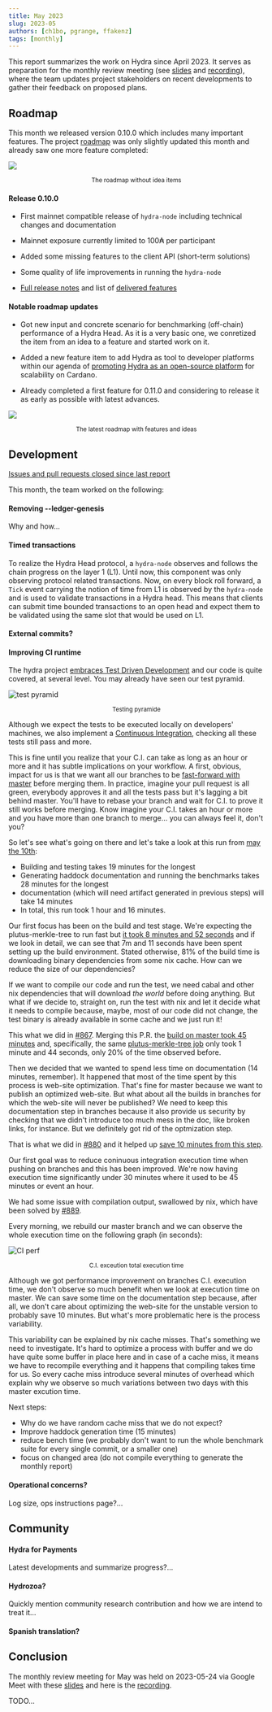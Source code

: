 ```yaml
---
title: May 2023
slug: 2023-05
authors: [ch1bo, pgrange, ffakenz]
tags: [monthly]
---
```


This report summarizes the work on Hydra since April 2023. It serves as
preparation for the monthly review meeting (see [slides][slides] and
[recording][recording]), where the team updates project stakeholders on recent
developments to gather their feedback on proposed plans.

## Roadmap

This month we released version 0.10.0 which includes many important features.
The project [roadmap](https://github.com/orgs/input-output-hk/projects/21) was
only slightly updated this month and already saw one more feature completed:

![](./img/2023-05-roadmap-ex-ideas.png) <small><center>The roadmap without idea items</center></small>

#### Release 0.10.0

- First mainnet compatible release of `hydra-node` including technical changes and documentation

- Mainnet exposure currently limited to 100₳ per participant

- Added some missing features to the client API (short-term solutions)

- Some quality of life improvements in running the `hydra-node`

- [Full release notes](https://github.com/input-output-hk/hydra/releases/tag/0.10.0) and list of [delivered features](https://github.com/input-output-hk/hydra/milestone/8?closed=1)

#### Notable roadmap updates

- Got new input and concrete scenario for benchmarking (off-chain) performance
  of a Hydra Head. As it is a very basic one, we conretized the item from an
  idea to a feature and started work on it.

- Added a new feature item to add Hydra as tool to developer platforms within
  our agenda of [promoting Hydra as an open-source
  platform](https://hydra.family/head-protocol/monthly/2023-01#themes-for-2023)
  for scalability on Cardano.

- Already completed a first feature for 0.11.0 and considering to release it as
  early as possible with latest advances.

![](./img/2023-05-roadmap.png) <small><center>The latest roadmap with features and ideas</center></small>

## Development

[Issues and pull requests closed since last
report](https://github.com/input-output-hk/hydra/issues?q=is%3Aclosed+sort%3Aupdated-desc+closed%3A2023-04-26..2023-05-24)

This month, the team worked on the following:

#### Removing --ledger-genesis

Why and how...

#### Timed transactions

To realize the Hydra Head protocol, a `hydra-node` observes and follows the
chain progress on the layer 1 (L1). Until now, this component was only observing
protocol related transactions. Now, on every block roll forward, a `Tick` event
carrying the notion of time from L1 is observed by the `hydra-node` and is used
to validate transactions in a Hydra head. This means that clients can submit
time bounded transactions to an open head and expect them to be validated using
the same slot that would be used on L1.

#### External commits?

#### Improving CI runtime

The hydra project [embraces Test Driven Development](./adr/12) and our code is
quite covered, at several level. You may already have seen our test pyramid.

![test pyramid](./img/2023-05-test-pyramide.png) <small><center>Testing pyramide</center></small>

Although we expect the tests to be executed locally on developers' machines, we
also implement a [Continuous
Integration](https://github.com/input-output-hk/hydra/actions/workflows/ci.yaml),
checking all these tests still pass and more.

This is fine until you realize that your C.I. can take as long as an hour or
more and it has subtle implications on your workflow. A first, obvious, impact
for us is that we want all our branches to be [fast-forward with
master](https://github.com/input-output-hk/hydra/wiki/Coding-Standards#merge-prs-with-merge-commits-and-rebase-branches-on-top-of-master)
before merging them. In practice, imagine your pull request is all green,
everybody approves it and all the tests pass but it's lagging a bit behind
master. You'll have to rebase your branch and wait for C.I. to prove it still
works before merging. Know imagine your C.I. takes an hour or more and you have
more than one branch to merge... you can always feel it, don't you?

So let's see what's going on there and let's take a look at this run from [may
the 10th](https://github.com/input-output-hk/hydra/actions/runs/4933005294):
- Building and testing takes 19 minutes for the longest
- Generating haddock documentation and running the benchmarks takes 28 minutes
  for the longest
- documentation (which will need artifact generated in previous steps) will take
  14 minutes
- In total, this run took 1 hour and 16 minutes.

Our first focus has been on the build and test stage. We're expecting the
plutus-merkle-tree to run fast but [it took 8 minutes and 52
seconds](https://github.com/input-output-hk/hydra/actions/runs/4933005294/jobs/8816564512)
and if we look in detail, we can see that 7m and 11 seconds have been spent
setting up the build environment. Stated otherwise, 81% of the build time is
downloading binary dependencies from some nix cache. How can we reduce the size
of our dependencies?

If we want to compile our code and run the test, we need cabal and other nix
dependencies that will download _the world_ before doing anything. But what if
we decide to, straight on, run the test with nix and let it decide what it needs
to compile because, maybe, most of our code did not change, the test binary is
already available in some cache and we just run it!

This what we did in [#867](https://github.com/input-output-hk/hydra/pull/867).
Merging this P.R. the [build on master took 45
minutes](https://github.com/input-output-hk/hydra/actions/runs/5003046049) and,
specifically, the same [plutus-merkle-tree
job](https://github.com/input-output-hk/hydra/actions/runs/5003046049/jobs/8963773583)
only took 1 minute and 44 seconds, only 20% of the time observed before.

Then we decided that we wanted to spend less time on documentation (14 minutes,
remember). It happened that most of the time spent by this process is web-site
optimization. That's fine for master because we want to publish an optimized
web-site. But what about all the builds in branches for which the web-site will
never be published? We need to keep this documentation step in branches because
it also provide us security by checking that we didn't introduce too much mess
in the doc, like broken links, for instance. But we definitely got rid of the
optmization step.

That is what we did in [#880](https://github.com/input-output-hk/hydra/pull/880)
and it helped up [save 10 minutes from this
step](https://github.com/input-output-hk/hydra/actions/runs/5067084637/jobs/9098252031).

Our first goal was to reduce coninuous integration execution time when pushing
on branches and this has been improved. We're now having execution time
significantly under 30 minutes where it used to be 45 minutes or event an hour.

We had some issue with compilation output, swallowed by nix, which have been
solved by [#889](https://github.com/input-output-hk/hydra/pull/889).

Every morning, we rebuild our master branch and we can observe the whole
execution time on the following graph (in seconds):

![CI perf](./img/2023-05-ci-perf.png) <small><center>C.I. exceution total
execution time</center></small>

Although we got performance improvement on branches C.I. execution time, we
don't observe so much benefit when we look at execution time on master. We can
save some time on the documentation step because, after all, we don't care about
optimizing the web-site for the unstable version to probably save 10 minutes.
But what's more problematic here is the process variability.

This variability can be explained by nix cache misses. That's something we need
to investigate. It's hard to optimize a process with buffer and we do have quite
some buffer in place here and in case of a cache miss, it means we have to
recompile everything and it happens that compiling takes time for us. So every
cache miss introduce several minutes of overhead which explain why we observe so
much variations between two days with this master excution time.

Next steps:
- Why do we have random cache miss that we do not expect?
- Improve haddock generation time (15 minutes)
- reduce bench time (we probably don't want to run the whole benchmark suite for
  every single commit, or a smaller one)
- focus on changed area (do not compile everything to generate the monthly
  report)

#### Operational concerns?

Log size, ops instructions page?...

## Community

#### Hydra for Payments

Latest developments and summarize progress?...

#### Hydrozoa?

Quickly mention community research contribution and how we are intend to treat it...

#### Spanish translation?

## Conclusion

The monthly review meeting for May was held on 2023-05-24 via Google Meet with
these [slides][slides] and here is the [recording][recording].

TODO...

[slides]: https://docs.google.com/presentation/d/1anUC3Z1idloyR6uwiSHLZtV6-LQvUcByHPMUgCBOVIA
[recording]: https://hydra.family/TODO
